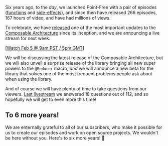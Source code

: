 Six years ago, to the _day_, we launched Point-Free with a pair of episodes 
([functions][functions-ep] and [side-effects][side-effects-ep]), and since 
then have released 266 episodes, 167 hours of video, and have had millions of views.

To celebrate, we have [released][1.7-release] one of the most important updates to the 
[Composable Architecture][tca-gh] since its inception, and we are announcing a live stream for
next week: 

[tca-gh]: https://github.com/pointfreeco/swift-composable-architecture
[1.7-release]: https://github.com/pointfreeco/swift-composable-architecture/releases/tag/1.7.0
[functions-ep]: /episodes/ep1-functions
[side-effects-ep]: /episodes/ep2-side-effects

[[Watch Feb 5 @ 9am PST / 5pm GMT]](/live)

We will be discussing the latest release of the Composable Architecture, but we will also unveil a 
surprise release of the library bringing all new super powers to the `@Reducer` macro, _and_ we 
will announce a new beta for the library that solves one of the most frequent problems people ask 
about when using the library.

And of course we will have plenty of time to take questions from our viewers. 
[Last livestream][pf-live-ep] we answered 18 questions out of 112, and so hopefully we will get
to even more this time!  

## To 6 more years!

We are enternally grateful to all of our subscribers, who make it possible for us to create
our episodes and work on open source projects. We wouldn't be here without you. Here's
to six more years! 🥳

[pf-live-ep]: /episodes/ep221-point-free-live-dependencies-stacks
